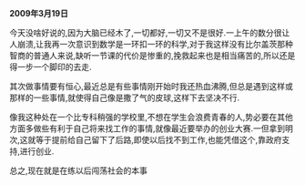 **2009年3月19日**

今天没啥好说的,因为大脑已经木了,一切都好,一切又不是很好.一上午的数分很让人崩溃,让我再一次意识到数学是一环扣一环的科学,对于我这样没有比尔盖茨那种智商的普通人来说,缺听一节课的代价是惨重的,挽救起来也是相当痛苦的,所以还是得一步一个脚印的去走.

其次做事情要有恒心,最近总是有些事情刚开始时我还热血沸腾,但总是遇到这样或那样的一些事情,就使得自己像是撒了气的皮球,这样下去坚决不行.

像我这种处在一个比专科稍强的学校里,不想在学生会浪费青春的人,势必要在其他方面多做些有利于自己将来找工作的事情,就像最近要举办的创业大赛.一但拿到明次,这就等于提前给自己留下了后路,即使以后找不到工作,也能凭借这个,靠政府支持,进行创业.

总之,现在就是在练以后闯荡社会的本事
